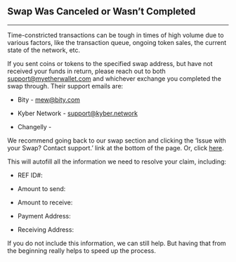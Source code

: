 ## Swap Was Canceled or Wasn’t Completed
***

Time-constricted transactions can be tough in times of high volume due to various factors, like the transaction queue, ongoing token sales, the current state of the network, etc.

If you sent coins or tokens to the specified swap address, but have not received your funds in return, please reach out to both support@myetherwallet.com and whichever exchange you completed the swap through. Their support emails are:

* Bity - mew@bity.com

* Kyber Network - support@kyber.network 

* Changelly - 

We recommend going back to our swap section and clicking the ‘Issue with your Swap? Contact support.’ link at the bottom of the page. Or, click [here]().

This will autofill all the information we need to resolve your claim, including:

* REF ID#:

* Amount to send:

* Amount to receive:

* Payment Address:

* Receiving Address:

If you do not include this information, we can still help. But having that from the beginning really helps to speed up the process. 
